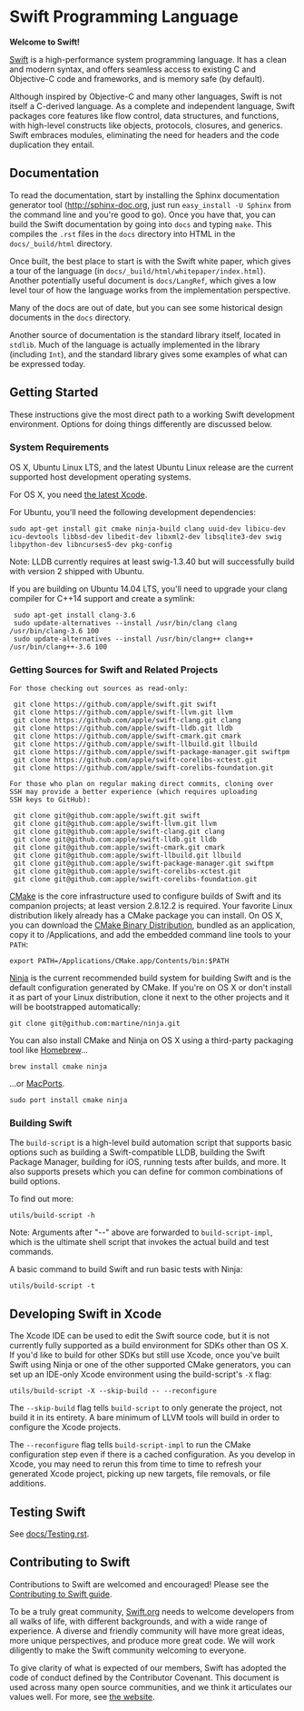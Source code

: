 # Swift Programming Language

**Welcome to Swift!**

[Swift](https://swift.org/) is a high-performance system programming language.  It has a clean
and modern syntax, and offers seamless access to existing C and Objective-C code
and frameworks, and is memory safe (by default).

Although inspired by Objective-C and many other languages, Swift is not itself a
C-derived language. As a complete and independent language, Swift packages core
features like flow control, data structures, and functions, with high-level
constructs like objects, protocols, closures, and generics.  Swift embraces
modules, eliminating the need for headers and the code duplication they entail.


## Documentation

To read the documentation, start by installing the Sphinx documentation
generator tool (http://sphinx-doc.org, just run `easy_install -U Sphinx` from
the command line and you're good to go).  Once you have that, you can build the
Swift documentation by going into `docs` and typing `make`.  This compiles
the `.rst` files in the `docs` directory into HTML in the `docs/_build/html`
directory.

Once built, the best place to start is with the Swift white paper, which gives a
tour of the language (in `docs/_build/html/whitepaper/index.html`).
Another potentially useful document is `docs/LangRef`, which gives a low level
tour of how the language works from the implementation perspective.

Many of the docs are out of date, but you can see some historical design
documents in the `docs` directory.

Another source of documentation is the standard library itself, located in
`stdlib`.  Much of the language is actually implemented in the library
(including `Int`), and the standard library gives some examples of what can be
expressed today.


## Getting Started

These instructions give the most direct path to a working Swift
development environment.  Options for doing things differently are
discussed below.


### System Requirements

OS X, Ubuntu Linux LTS, and the latest Ubuntu Linux release are the current
supported host development operating systems.

For OS X, you need [the latest Xcode](https://developer.apple.com/xcode/downloads/).

For Ubuntu, you'll need the following development dependencies:

    sudo apt-get install git cmake ninja-build clang uuid-dev libicu-dev icu-devtools libbsd-dev libedit-dev libxml2-dev libsqlite3-dev swig libpython-dev libncurses5-dev pkg-config

Note: LLDB currently requires at least swig-1.3.40 but will successfully build
with version 2 shipped with Ubuntu.

If you are building on Ubuntu 14.04 LTS, you'll need to upgrade your clang
compiler for C++14 support and create a symlink:

     sudo apt-get install clang-3.6
     sudo update-alternatives --install /usr/bin/clang clang /usr/bin/clang-3.6 100
     sudo update-alternatives --install /usr/bin/clang++ clang++ /usr/bin/clang++-3.6 100

### Getting Sources for Swift and Related Projects

	For those checking out sources as read-only:

     git clone https://github.com/apple/swift.git swift
     git clone https://github.com/apple/swift-llvm.git llvm
     git clone https://github.com/apple/swift-clang.git clang
     git clone https://github.com/apple/swift-lldb.git lldb
     git clone https://github.com/apple/swift-cmark.git cmark
     git clone https://github.com/apple/swift-llbuild.git llbuild
     git clone https://github.com/apple/swift-package-manager.git swiftpm
     git clone https://github.com/apple/swift-corelibs-xctest.git
     git clone https://github.com/apple/swift-corelibs-foundation.git

	For those who plan on regular making direct commits, cloning over
	SSH may provide a better experience (which requires uploading 
	SSH keys to GitHub):

     git clone git@github.com:apple/swift.git swift
     git clone git@github.com:apple/swift-llvm.git llvm
     git clone git@github.com:apple/swift-clang.git clang
     git clone git@github.com:apple/swift-lldb.git lldb
     git clone git@github.com:apple/swift-cmark.git cmark
     git clone git@github.com:apple/swift-llbuild.git llbuild
     git clone git@github.com:apple/swift-package-manager.git swiftpm
     git clone git@github.com:apple/swift-corelibs-xctest.git
     git clone git@github.com:apple/swift-corelibs-foundation.git

[CMake](http://cmake.org) is the core infrastructure used to configure builds of
Swift and its companion projects; at least version 2.8.12.2 is required. Your
favorite Linux distribution likely already has a CMake package you can install.
On OS X, you can download the [CMake Binary Distribution](https://cmake.org/install),
bundled as an application, copy it to /Applications, and add the embedded
command line tools to your `PATH`:

    export PATH=/Applications/CMake.app/Contents/bin:$PATH

[Ninja](https://ninja-build.org) is the current recommended build system
for building Swift and is the default configuration generated by CMake. If
you're on OS X or don't install it as part of your Linux distribution, clone
it next to the other projects and it will be bootstrapped automatically:

    git clone git@github.com:martine/ninja.git

You can also install CMake and Ninja on OS X using a third-party
packaging tool like [Homebrew](http://brew.sh)…

    brew install cmake ninja

…or [MacPorts](https://macports.org).

    sudo port install cmake ninja

### Building Swift

The `build-script` is a high-level build automation script that supports basic
options such as building a Swift-compatible LLDB, building the Swift Package
Manager, building for iOS, running tests after builds, and more. It also
supports presets which you can define for common combinations of build options.

To find out more:

    utils/build-script -h

Note: Arguments after "--" above are forwarded to `build-script-impl`, which is
the ultimate shell script that invokes the actual build and test commands.

A basic command to build Swift and run basic tests with Ninja:

    utils/build-script -t

## Developing Swift in Xcode

The Xcode IDE can be used to edit the Swift source code, but it is not currently
fully supported as a build environment for SDKs other than OS X. If you'd like
to build for other SDKs but still use Xcode, once you've built Swift using Ninja
or one of the other supported CMake generators, you can set up an IDE-only Xcode
environment using the build-script's `-X` flag:

    utils/build-script -X --skip-build -- --reconfigure

The `--skip-build` flag tells `build-script` to only generate the project,
not build it in its entirety. A bare minimum of LLVM tools will build in order
to configure the Xcode projects.

The `--reconfigure` flag tells `build-script-impl` to run the CMake configuration
step even if there is a cached configuration. As you develop in Xcode, you may
need to rerun this from time to time to refresh your generated Xcode project,
picking up new targets, file removals, or file additions.

## Testing Swift

See [docs/Testing.rst](docs/Testing.rst).

## Contributing to Swift

Contributions to Swift are welcomed and encouraged! Please see the [Contributing to Swift guide](https://swift.org/contributing/).

To be a truly great community, [Swift.org](https://swift.org/) needs to welcome developers from all
walks of life, with different backgrounds, and with a wide range of experience.
A diverse and friendly community will have more great ideas, more unique
perspectives, and produce more great code. We will work diligently to make the
Swift community welcoming to everyone.

To give clarity of what is expected of our members, Swift has adopted the
code of conduct defined by the Contributor Covenant. This document is used
across many open source communities, and we think it articulates our values
well. For more, see [the website](https://swift.org/community/#code-of-conduct).
